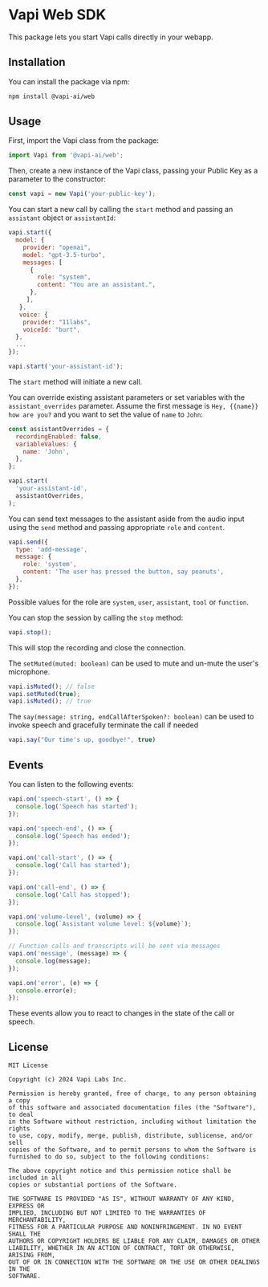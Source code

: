 # Vapi Web SDK

This package lets you start Vapi calls directly in your webapp.

## Installation

You can install the package via npm:

```bash
npm install @vapi-ai/web
```

## Usage

First, import the Vapi class from the package:

```javascript
import Vapi from '@vapi-ai/web';
```

Then, create a new instance of the Vapi class, passing your Public Key as a parameter to the constructor:

```javascript
const vapi = new Vapi('your-public-key');
```

You can start a new call by calling the `start` method and passing an `assistant` object or `assistantId`:

```javascript
vapi.start({
  model: {
    provider: "openai",
    model: "gpt-3.5-turbo",
    messages: [
      {
        role: "system",
        content: "You are an assistant.",
      },
     ],
   },
   voice: {
    provider: "11labs",
    voiceId: "burt",
  },
  ...
});
```

```javascript
vapi.start('your-assistant-id');
```

The `start` method will initiate a new call.

You can override existing assistant parameters or set variables with the `assistant_overrides` parameter.
Assume the first message is `Hey, {{name}} how are you?` and you want to set the value of `name` to `John`:

```javascript
const assistantOverrides = {
  recordingEnabled: false,
  variableValues: {
    name: 'John',
  },
};

vapi.start(
  'your-assistant-id',
  assistantOverrides,
);
```

You can send text messages to the assistant aside from the audio input using the `send` method and passing appropriate `role` and `content`.

```javascript
vapi.send({
  type: 'add-message',
  message: {
    role: 'system',
    content: 'The user has pressed the button, say peanuts',
  },
});
```

Possible values for the role are `system`, `user`, `assistant`, `tool` or `function`.

You can stop the session by calling the `stop` method:

```javascript
vapi.stop();
```

This will stop the recording and close the connection.

The `setMuted(muted: boolean)` can be used to mute and un-mute the user's microphone.

```javascript
vapi.isMuted(); // false
vapi.setMuted(true);
vapi.isMuted(); // true
```

The `say(message: string, endCallAfterSpoken?: boolean)` can be used to invoke speech and gracefully terminate the call if needed

```javascript
vapi.say("Our time's up, goodbye!", true)
```

## Events

You can listen to the following events:

```javascript
vapi.on('speech-start', () => {
  console.log('Speech has started');
});

vapi.on('speech-end', () => {
  console.log('Speech has ended');
});

vapi.on('call-start', () => {
  console.log('Call has started');
});

vapi.on('call-end', () => {
  console.log('Call has stopped');
});

vapi.on('volume-level', (volume) => {
  console.log(`Assistant volume level: ${volume}`);
});

// Function calls and transcripts will be sent via messages
vapi.on('message', (message) => {
  console.log(message);
});

vapi.on('error', (e) => {
  console.error(e);
});
```

These events allow you to react to changes in the state of the call or speech.

## License

```
MIT License

Copyright (c) 2024 Vapi Labs Inc.

Permission is hereby granted, free of charge, to any person obtaining a copy
of this software and associated documentation files (the "Software"), to deal
in the Software without restriction, including without limitation the rights
to use, copy, modify, merge, publish, distribute, sublicense, and/or sell
copies of the Software, and to permit persons to whom the Software is
furnished to do so, subject to the following conditions:

The above copyright notice and this permission notice shall be included in all
copies or substantial portions of the Software.

THE SOFTWARE IS PROVIDED "AS IS", WITHOUT WARRANTY OF ANY KIND, EXPRESS OR
IMPLIED, INCLUDING BUT NOT LIMITED TO THE WARRANTIES OF MERCHANTABILITY,
FITNESS FOR A PARTICULAR PURPOSE AND NONINFRINGEMENT. IN NO EVENT SHALL THE
AUTHORS OR COPYRIGHT HOLDERS BE LIABLE FOR ANY CLAIM, DAMAGES OR OTHER
LIABILITY, WHETHER IN AN ACTION OF CONTRACT, TORT OR OTHERWISE, ARISING FROM,
OUT OF OR IN CONNECTION WITH THE SOFTWARE OR THE USE OR OTHER DEALINGS IN THE
SOFTWARE.
```
